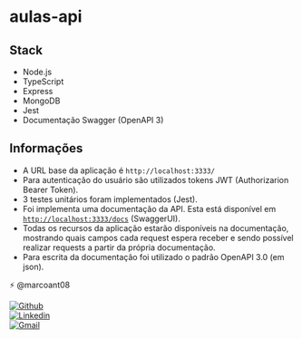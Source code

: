 # aulas-api
## Stack
- Node.js
- TypeScript
- Express
- MongoDB
- Jest
- Documentação Swagger (OpenAPI 3)

## Informações
- A URL base da aplicação é `http://localhost:3333/`
- Para autenticação do usuário são utilizados tokens JWT (Authorizarion Bearer Token).
- 3 testes unitários foram implementados (Jest).
- Foi implementa uma documentação da API. Esta está disponível em [`http://localhost:3333/docs`](http://localhost:3333/docs) (SwaggerUI).
- Todas os recursos da aplicação estarão disponíveis na documentação, mostrando quais campos cada request espera receber e sendo possível realizar requests a partir da própria documentação.
- Para escrita da documentação foi utilizado o padrão OpenAPI 3.0 (em json).

⚡ @marcoant08

[![Github](https://img.shields.io/badge/-Github-000?style=flat-square&logo=Github&logoColor=white&link=https://github.com/marcoant08)](https://github.com/marcoant08)  
[![Linkedin](https://img.shields.io/badge/-LinkedIn-blue?style=flat-square&logo=Linkedin&logoColor=white&link=https://www.linkedin.com/in/marcoant08/)](https://www.linkedin.com/in/marcoant08/)  
[![Gmail](https://img.shields.io/badge/-Gmail-c14438?style=flat-square&logo=Gmail&logoColor=white&link=mailto:marcoant008@gmail.com)](mailto:marcoant008@gmail.com)
